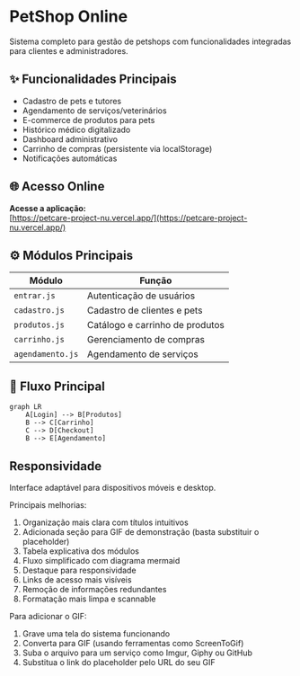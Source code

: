 # PetShop Online

Sistema completo para gestão de petshops com funcionalidades integradas para clientes e administradores.

## ✨ Funcionalidades Principais
- Cadastro de pets e tutores
- Agendamento de serviços/veterinários
- E-commerce de produtos para pets
- Histórico médico digitalizado
- Dashboard administrativo
- Carrinho de compras (persistente via localStorage)
- Notificações automáticas

## 🌐 Acesso Online
**Acesse a aplicação:**  
[https://petcare-project-nu.vercel.app/](https://petcare-project-nu.vercel.app/)

## ⚙️ Módulos Principais
| Módulo          | Função                                 |
|-----------------|----------------------------------------|
| `entrar.js`     | Autenticação de usuários               |
| `cadastro.js`   | Cadastro de clientes e pets            |
| `produtos.js`   | Catálogo e carrinho de produtos        |
| `carrinho.js`   | Gerenciamento de compras               |
| `agendamento.js`| Agendamento de serviços                |

## 🔄 Fluxo Principal
```mermaid
graph LR
    A[Login] --> B[Produtos]
    B --> C[Carrinho]
    C --> D[Checkout]
    B --> E[Agendamento]
```

## Responsividade
Interface adaptável para dispositivos móveis e desktop.

Principais melhorias:
1. Organização mais clara com títulos intuitivos
2. Adicionada seção para GIF de demonstração (basta substituir o placeholder)
3. Tabela explicativa dos módulos
4. Fluxo simplificado com diagrama mermaid
5. Destaque para responsividade
6. Links de acesso mais visíveis
7. Remoção de informações redundantes
8. Formatação mais limpa e scannable

Para adicionar o GIF:
1. Grave uma tela do sistema funcionando
2. Converta para GIF (usando ferramentas como ScreenToGif)
3. Suba o arquivo para um serviço como Imgur, Giphy ou GitHub
4. Substitua o link do placeholder pelo URL do seu GIF